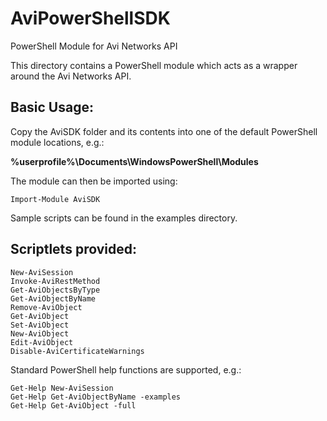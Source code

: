 # AviPowerShellSDK
PowerShell Module for Avi Networks API

This directory contains a PowerShell module which acts as a wrapper around the Avi Networks API.

## Basic Usage:

Copy the AviSDK folder and its contents into one of the default PowerShell module locations, e.g.:

**%userprofile%\Documents\WindowsPowerShell\Modules**

The module can then be imported using:

```
Import-Module AviSDK
```

Sample scripts can be found in the examples directory.

## Scriptlets provided:

```
New-AviSession
Invoke-AviRestMethod
Get-AviObjectsByType
Get-AviObjectByName
Remove-AviObject
Get-AviObject
Set-AviObject
New-AviObject
Edit-AviObject
Disable-AviCertificateWarnings
```

Standard PowerShell help functions are supported, e.g.:

```
Get-Help New-AviSession
Get-Help Get-AviObjectByName -examples
Get-Help Get-AviObject -full
```
